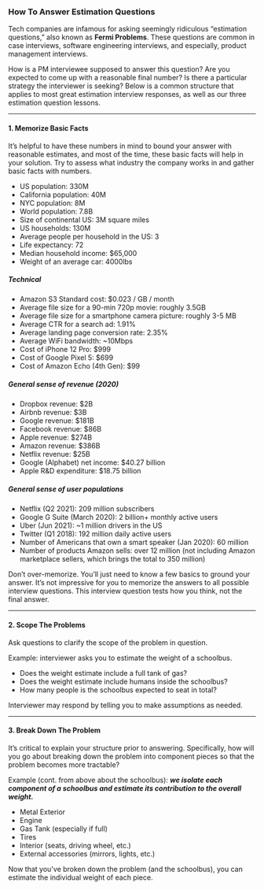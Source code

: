 ### How To Answer Estimation Questions

Tech companies are infamous for asking seemingly ridiculous “estimation questions,” also known as **Fermi Problems**. These questions are common in case interviews, software engineering interviews, and especially, product management interviews.

How is a PM interviewee supposed to answer this question? Are you expected to come up with a reasonable final number? Is there a particular strategy the interviewer is seeking? Below is a common structure that applies to most great estimation interview responses, as well as our three estimation question lessons.

---

#### 1. Memorize Basic Facts

It’s helpful to have these numbers in mind to bound your answer with reasonable estimates, and most of the time, these basic facts will help in your solution. Try to assess what industry the company works in and gather basic facts with numbers.

- US population: 330M
- California population: 40M
- NYC population: 8M
- World population: 7.8B
- Size of continental US: 3M square miles
- US households: 130M
- Average people per household in the US: 3
- Life expectancy: 72
- Median household income: $65,000
- Weight of an average car: 4000lbs
  <br/>

##### Technical

- Amazon S3 Standard cost: $0.023 / GB / month
- Average file size for a 90-min 720p movie: roughly 3.5GB
- Average file size for a smartphone camera picture: roughly 3-5 MB
- Average CTR for a search ad: 1.91%
- Average landing page conversion rate: 2.35%
- Average WiFi bandwidth: ~10Mbps
- Cost of iPhone 12 Pro: $999
- Cost of Google Pixel 5: $699
- Cost of Amazon Echo (4th Gen): $99
  <br/>

##### General sense of revenue (2020)

- Dropbox revenue: $2B
- Airbnb revenue: $3B
- Google revenue: $181B
- Facebook revenue: $86B
- Apple revenue: $274B
- Amazon revenue: $386B
- Netflix revenue: $25B
- Google (Alphabet) net income: $40.27 billion
- Apple R&D expenditure: $18.75 billion
  <br/>

##### General sense of user populations

- Netflix (Q2 2021): 209 million subscribers
- Google G Suite (March 2020): 2 billion+ monthly active users
- Uber (Jun 2021): ~1 million drivers in the US
- Twitter (Q1 2018): 192 million daily active users
- Number of Americans that own a smart speaker (Jan 2020): 60 million
- Number of products Amazon sells: over 12 million (not including Amazon marketplace sellers, which brings the total to 350 million)

Don’t over-memorize. You’ll just need to know a few basics to ground your answer. It’s not impressive for you to memorize the answers to all possible interview questions. This interview question tests how you think, not the final answer.

---

#### 2. Scope The Problems

Ask questions to clarify the scope of the problem in question.

Example: interviewer asks you to estimate the weight of a schoolbus.

- Does the weight estimate include a full tank of gas?
- Does the weight estimate include humans inside the schoolbus?
- How many people is the schoolbus expected to seat in total?

Interviewer may respond by telling you to make assumptions as needed.

---

#### 3. Break Down The Problem

It’s critical to explain your structure prior to answering. Specifically, how will you go about breaking down the problem into component pieces so that the problem becomes more tractable?

Example (cont. from above about the schoolbus): **_we isolate each component of a schoolbus and estimate its contribution to the overall weight._**

- Metal Exterior
- Engine
- Gas Tank (especially if full)
- Tires
- Interior (seats, driving wheel, etc.)
- External accessories (mirrors, lights, etc.)

Now that you've broken down the problem (and the schoolbus), you can estimate the individual weight of each piece.
